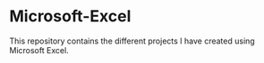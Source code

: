 # Microsoft-Excel
This repository contains the different projects I have created using Microsoft Excel.
